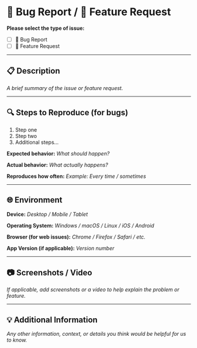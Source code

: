 # 🐛 Bug Report / 🚀 Feature Request

**Please select the type of issue:**
- [ ] 🐛 Bug Report
- [ ] 🚀 Feature Request

---

## 📋 Description

_A brief summary of the issue or feature request._

---

## 🔍 Steps to Reproduce (for bugs)

1. Step one
2. Step two
3. Additional steps...

**Expected behavior:** _What should happen?_

**Actual behavior:** _What actually happens?_

**Reproduces how often:** _Example: Every time / sometimes_

---

## 🌐 Environment

**Device:** _Desktop / Mobile / Tablet_

**Operating System:** _Windows / macOS / Linux / iOS / Android_

**Browser (for web issues):** _Chrome / Firefox / Safari / etc._

**App Version (if applicable):** _Version number_

---

## 📷 Screenshots / Video

_If applicable, add screenshots or a video to help explain the problem or feature._

---

## 💡 Additional Information

_Any other information, context, or details you think would be helpful for us to know._
